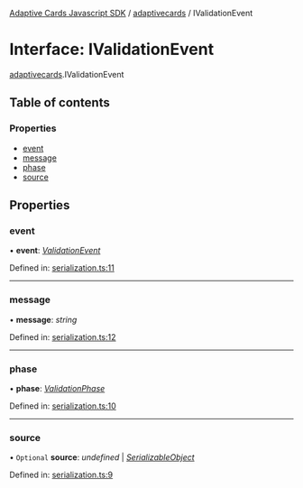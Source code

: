 [Adaptive Cards Javascript SDK](../README.md) / [adaptivecards](../modules/adaptivecards.md) / IValidationEvent

# Interface: IValidationEvent

[adaptivecards](../modules/adaptivecards.md).IValidationEvent

## Table of contents

### Properties

- [event](adaptivecards.ivalidationevent.md#event)
- [message](adaptivecards.ivalidationevent.md#message)
- [phase](adaptivecards.ivalidationevent.md#phase)
- [source](adaptivecards.ivalidationevent.md#source)

## Properties

### event

• **event**: [_ValidationEvent_](../enums/enums.validationevent.md)

Defined in: [serialization.ts:11](https://github.com/microsoft/AdaptiveCards/blob/0938a1f10/source/nodejs/adaptivecards/src/serialization.ts#L11)

---

### message

• **message**: _string_

Defined in: [serialization.ts:12](https://github.com/microsoft/AdaptiveCards/blob/0938a1f10/source/nodejs/adaptivecards/src/serialization.ts#L12)

---

### phase

• **phase**: [_ValidationPhase_](../enums/enums.validationphase.md)

Defined in: [serialization.ts:10](https://github.com/microsoft/AdaptiveCards/blob/0938a1f10/source/nodejs/adaptivecards/src/serialization.ts#L10)

---

### source

• `Optional` **source**: _undefined_ \| [_SerializableObject_](../classes/serialization.serializableobject.md)

Defined in: [serialization.ts:9](https://github.com/microsoft/AdaptiveCards/blob/0938a1f10/source/nodejs/adaptivecards/src/serialization.ts#L9)
